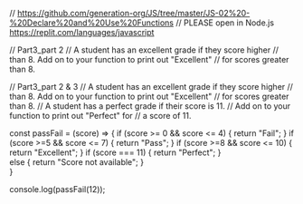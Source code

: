 // https://github.com/generation-org/JS/tree/master/JS-02%20-%20Declare%20and%20Use%20Functions
// PLEASE open in Node.js https://replit.com/languages/javascript

// Part3_part 2
// A student has an excellent grade if they score higher 
// than 8. Add on to your function to print out "Excellent" 
// for scores greater than 8.

// Part3_part 2 & 3
// A student has an excellent grade if they score higher 
// than 8. Add on to your function to print out "Excellent" 
// for scores greater than 8.
// A student has a perfect grade if their score is 11. 
// Add on to your function to print out "Perfect" for 
// a score of 11.

const passFail = (score) => {
	if (score >= 0 && score <= 4) {
		return "Fail";
	} 
	if (score >=5 && score <= 7) {
		return "Pass";
	}
		if (score >=8 && score <= 10) {
		return "Excellent";
	}
		if (score === 11) {
		return "Perfect";
	}		
	else {
		return "Score not available";
	}		
}

console.log(passFail(12));

